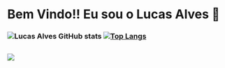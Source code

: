 # Bem Vindo!! Eu sou o Lucas Alves 👋
### ![Lucas Alves GitHub stats](https://github-readme-stats.vercel.app/api?username=lucasalveslads&theme=algolia&show_icons=true) [![Top Langs](https://github-readme-stats.vercel.app/api/top-langs/?username=lucasalveslads&theme=algolia&layout=compact)](https://github.com/lucasalveslads/github-readme-stats)
##
<div>
  <a href="https://discord.gg/QqEexjBrce"><img align="center" src="https://img.shields.io/badge/Discord-7289DA?style=for-the-badge&logo=discord&logoColor=white" /></a>
</div>
